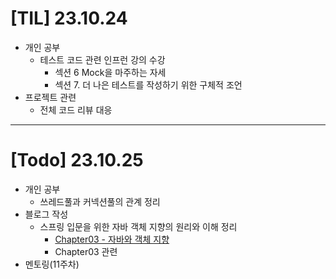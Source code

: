 # [TIL] 23.10.24

* 개인 공부
  * 테스트 코드 관련 인프런 강의 수강
    * 섹션 6 Mock을 마주하는 자세
    * 섹션 7. 더 나은 테스트를 작성하기 위한 구체적 조언
* 프로젝트 관련
  * 전체 코드 리뷰 대응
---

# [Todo] 23.10.25

* 개인 공부
  * 쓰레드풀과 커넥션풀의 관계 정리
* 블로그 작성
  * 스프링 입문을 위한 자바 객체 지향의 원리와 이해 정리
    * [Chapter03 - 자바와 객체 지향](../스프링_입문을_위한_자바_객체_지향의_원리_이해/chapter03_자바와_객체_지향.md)
    * Chapter03 관련
* 멘토링(11주차)